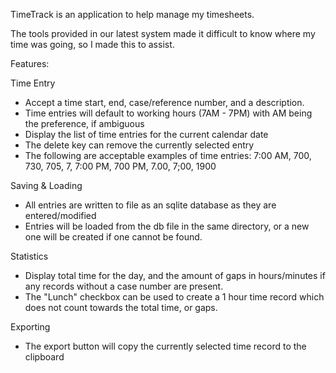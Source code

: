 TimeTrack is an application to help manage my timesheets. 

The tools provided in our latest system made it difficult to know where my time was going, so I made this to assist.

Features:  

Time Entry
- Accept a time start, end, case/reference number, and a description. 
- Time entries will default to working hours (7AM - 7PM) with AM being the preference, if ambiguous
- Display the list of time entries for the current calendar date
- The delete key can remove the currently selected entry
- The following are acceptable examples of time entries:
7:00 AM, 700, 730, 705, 7, 7:00 PM, 700 PM, 7.00, 7;00, 1900

Saving & Loading
- All entries are written to file as an sqlite database as they are entered/modified
- Entries will be loaded from the db file in the same directory, or a new one will be created if one cannot be found. 

Statistics
- Display total time for the day, and the amount of gaps in hours/minutes if any records without a case number are present.
- The "Lunch" checkbox can be used to create a 1 hour time record which does not count towards the total time, or gaps.

Exporting
- The export button will copy the currently selected time record to the clipboard